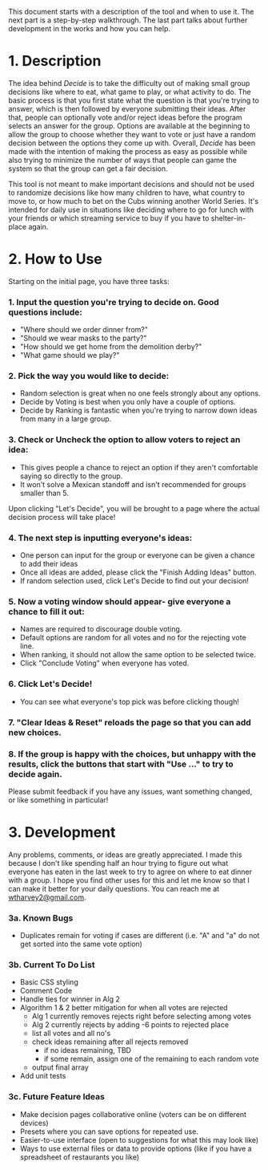This document starts with a description of the tool and when to use it. The next part is a step-by-step walkthrough. The last part talks about further development in the works and how you can help.

# 1. Description
  The idea behind *Decide* is to take the difficulty out of making small group decisions like where to eat, what game to play, or what activity to do. The basic process is that you first state what the question is that you're trying to answer, which is then followed by everyone submitting their ideas. After that, people can optionally vote and/or reject ideas before the program selects an answer for the group. Options are available at the beginning to allow the group to choose whether they want to vote or just have a random decision between the options they come up with. Overall, *Decide* has been made with the intention of making the process as easy as possible while also trying to minimize the number of ways that people can game the system so that the group can get a fair decision.
  
  This tool is not meant to make important decisions and should not be used to randomize decisions like how many children to have, what country to move to, or how much to bet on the Cubs winning another World Series. It's intended for daily use in situations like deciding where to go for lunch with your friends or which streaming service to buy if you have to shelter-in-place again.

# 2. How to Use

Starting on the initial page, you have three tasks:
### 1. Input the question you're trying to decide on. Good questions include:
  - "Where should we order dinner from?"
  - "Should we wear masks to the party?"
  - "How should we get home from the demolition derby?"
  - "What game should we play?"
### 2. Pick the way you would like to decide:
  - Random selection is great when no one feels strongly about any options.
  - Decide by Voting is best when you only have a couple of options.
  - Decide by Ranking is fantastic when you're trying to narrow down ideas from many in a large group.
### 3. Check or Uncheck the option to allow voters to reject an idea:
  - This gives people a chance to reject an option if they aren't comfortable saying so directly to the group.
  - It won't solve a Mexican standoff and isn't recommended for groups smaller than 5.
  
Upon clicking "Let's Decide", you will be brought to a page where the actual decision process will take place!
### 4. The next step is inputting everyone's ideas:
  - One person can input for the group or everyone can be given a chance to add their ideas
  - Once all ideas are added, please click the "Finish Adding Ideas" button.
  - If random selection used, click Let's Decide to find out your decision!
### 5. Now a voting window should appear- give everyone a chance to fill it out:
  - Names are required to discourage double voting.
  - Default options are random for all votes and no for the rejecting vote line.
  - When ranking, it should not allow the same option to be selected twice.
  - Click "Conclude Voting" when everyone has voted.
### 6. Click Let's Decide!
  - You can see what everyone's top pick was before clicking though!
### 7. "Clear Ideas & Reset" reloads the page so that you can add new choices.
### 8. If the group is happy with the choices, but unhappy with the results, click the buttons that start with "Use ..." to try to decide again.

Please submit feedback if you have any issues, want something changed, or like something in particular!
  
# 3. Development

Any problems, comments, or ideas are greatly appreciated. I made this because I don't like spending half an hour trying to figure out what everyone has eaten in the last week to try to agree on where to eat dinner with a group. I hope you find other uses for this and let me know so that I can make it better for your daily questions. You can reach me at wtharvey2@gmail.com.

### 3a. Known Bugs
- Duplicates remain for voting if cases are different (i.e. "A" and "a" do not
  get sorted into the same vote option)
  
### 3b. Current To Do List
- Basic CSS styling
- Comment Code 
- Handle ties for winner in Alg 2
- Algorithm 1 & 2 better mitigation for when all votes are rejected
  - Alg 1 currently removes rejects right before selecting among votes
  - Alg 2 currently rejects by adding -6 points to rejected place
  - list all votes and all no's
  - check ideas remaining after all rejects removed
    - if no ideas remaining, TBD
    - if some remain, assign one of the remaining to each random vote
  - output final array
- Add unit tests

### 3c. Future Feature Ideas
- Make decision pages collaborative online (voters can be on different devices)
- Presets where you can save options for repeated use.
- Easier-to-use interface (open to suggestions for what this may look like)
- Ways to use external files or data to provide options (like if you have a spreadsheet of restaurants you like)
